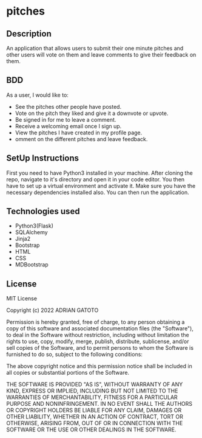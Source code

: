 # pitches

## Description
An application that allows users to submit their one minute pitches and other users will vote on them and leave comments to give their feedback on them.


## BDD

As a user, I would like to:
- See the pitches other people have posted.
- Vote on the pitch they liked and give it a downvote or upvote.
- Be signed in for me to leave a comment.
- Receive a welcoming email once I sign up.
- View the pitches I have created in my profile page.
- omment on the different pitches and leave feedback.


## SetUp Instructions
First you need to have Python3 installed in your machine.
After cloning the repo, navigate to it's directory and open it in your code editor.
You then have to set up a virtual environment and activate it. Make sure you have the necessary dependencies installed also.
You can then run the application.

## Technologies used
- Python3(Flask)
- SQLAlchemy
- Jinja2
- Bootstrap
- HTML
- CSS
- MDBootstrap

## License
MIT License

Copyright (c) 2022 ADRIAN GATOTO

Permission is hereby granted, free of charge, to any person obtaining a copy
of this software and associated documentation files (the "Software"), to deal
in the Software without restriction, including without limitation the rights
to use, copy, modify, merge, publish, distribute, sublicense, and/or sell
copies of the Software, and to permit persons to whom the Software is
furnished to do so, subject to the following conditions:

The above copyright notice and this permission notice shall be included in all
copies or substantial portions of the Software.

THE SOFTWARE IS PROVIDED "AS IS", WITHOUT WARRANTY OF ANY KIND, EXPRESS OR
IMPLIED, INCLUDING BUT NOT LIMITED TO THE WARRANTIES OF MERCHANTABILITY,
FITNESS FOR A PARTICULAR PURPOSE AND NONINFRINGEMENT. IN NO EVENT SHALL THE
AUTHORS OR COPYRIGHT HOLDERS BE LIABLE FOR ANY CLAIM, DAMAGES OR OTHER
LIABILITY, WHETHER IN AN ACTION OF CONTRACT, TORT OR OTHERWISE, ARISING FROM,
OUT OF OR IN CONNECTION WITH THE SOFTWARE OR THE USE OR OTHER DEALINGS IN THE
SOFTWARE.




